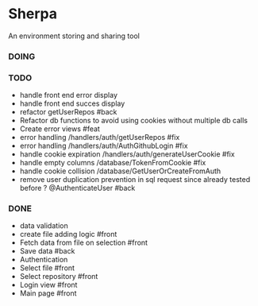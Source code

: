 # Sherpa
An environment storing and sharing tool

### DOING

### TODO 
- handle front end error display
- handle front end succes display
- refactor getUserRepos #back
- Refactor db functions to avoid using cookies without multiple db calls
- Create error views #feat
- error handling /handlers/auth/getUserRepos #fix
- error handling /handlers/auth/AuthGithubLogin #fix
- handle cookie expiration /handlers/auth/generateUserCookie #fix
- handle empty columns /database/TokenFromCookie #fix
- handle cookie collision /database/GetUserOrCreateFromAuth
- remove user duplication prevention in sql request since already tested before ? @AuthenticateUser #back

### DONE
- data validation
- create file adding logic #front
- Fetch data from file on selection #front
- Save data #back
- Authentication
- Select file #front
- Select repository #front
- Login view #front
- Main page #front
